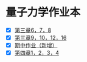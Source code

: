# 量子力学作业本

- [x] [第三章6，7，8](https://github.com/Guibeen/Quantum_Mechanics_2014301020066/edit/master/Exercises/Chapter3-6,7,8.md)
- [x] [第三章9，10，12，16](https://github.com/Guibeen/Quantum_Mechanics_2014301020066/blob/master/Exercises/Chapter3-9%2C10%2C12%2C16.md)
- [x] [期中作业（新增）](https://github.com/Guibeen/Quantum_Mechanics_2014301020066/blob/master/Exercises/midterm)
- [x] [第四章1，2，3，4](https://github.com/Guibeen/Quantum_Mechanics_2014301020066/blob/master/Exercises/Chapter4-1%2C2%2C3%2C4.md)
